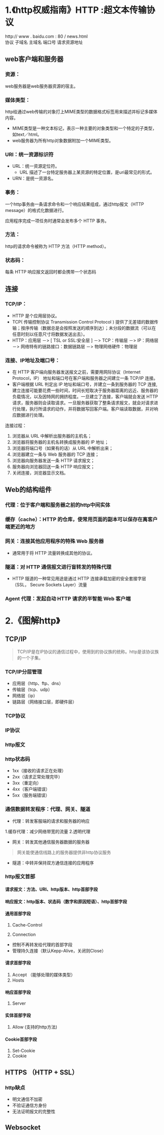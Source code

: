 

# 1.《http权威指南》HTTP :超文本传输协议
http://  www  .  baidu.com  :  80  /  news.html  
协议  子域名  主域名  端口号  请求资源地址


## web客户端和服务器
### 资源：
web服务器是web服务器资源的宿主。

### 媒体类型：
 
http给通过web传输的对象打上MIME类型的数据格式标签用来描述并标记多媒体内容。
  
* MIME类型是一种文本标记，表示一种主要的对象类型和一个特定的子类型，如text／html。
* web服务器为所有http对象数据附加一个MIME类型。

### URI：统一资源标识符

* URL：统一资源定位符。  
	* URL 描述了一台特定服务器上某资源的特定位置，是uri最常见的形式。
* URN：是统一资源名。

### 事务：
一个http事务由一条请求命令和一个响应结果组成，通过http报文（HTTP message）的格式化数据进行。  

应用程序完成一项任务时通常会发布多个 HTTP 事务。

### 方法：
http的请求命令被称为 HTTP 方法（HTTP method）。

### 状态码：
每条 HTTP 响应报文返回时都会携带一个状态码


## 连接
### TCP/IP：
* HTTP 是个应用层协议。
* TCP( 传输控制协议 Transmission Control Protocol ) 提供了无差错的数据传输；按序传输（数据总是会按照发送的顺序到达）；未分段的数据流（可以在任意时刻以任意尺寸将数据发送出去）。
* HTTP：应用层 －> [ TSL or SSL:安全层 ] －> TCP：传输层 －> IP：网络层 －> 网络特有的链路接口：数据链路层 －>  物理网络硬件：物理层

### 连接、IP地址及端口号：
* 在 HTTP 客户端向服务器发送报文之前，需要用网际协议（Internet Protocol，IP）
地址和端口号在客户端和服务器之间建立一条 TCP/IP 连接。   
* 客户端根据 URL 判定出 IP 地址和端口号，并建立一条到服务器的 TCP 连接,建立连接可能要花费一些时间，时间长短取决于服务器距离的远近、服务器的负载情况，以及因特网的拥挤程度。一旦建立了连接，客户端就会发送 HTTP 请求，服务器则会读取请求。一旦服务器获取了整条请求报文，就会对请求进行处理，执行所请求的动作，并将数据写回客户端。客户端读取数据，并对响应数据进行处理。

连接过程：  

1. 浏览器从 URL 中解析出服务器的主机名；
2. 浏览器将服务器的主机名转换成服务器的 IP 地址；
3. 浏览器将端口号（如果有的话）从 URL 中解析出来；
4. 浏览器建立一条与 Web 服务器的 TCP 连接；
5. 浏览器向服务器发送一条 HTTP 请求报文；
6. 服务器向浏览器回送一条 HTTP 响应报文；
7. 关闭连接，浏览器显示文档。



## Web的结构组件
### 代理：位于客户端和服务器之前的http中间实体

### 缓存（cache）：HTTP 的仓库，使常用页面的副本可以保存在离客户端更近的地方

### 网关：连接其他应用程序的特殊 Web 服务器
* 通常用于将 HTTP 流量转换成其他的协议。

### 隧道：对 HTTP 通信报文进行盲转发的特殊代理
* HTTP 隧道的一种常见用途是通过 HTTP 连接承载加密的安全套接字层（SSL，
Secure Sockets Layer）流量

### Agent 代理：发起自动 HTTP 请求的半智能 Web 客户端

# 2.《图解http》
## TCP/IP
> TCP/IP是在IP协议的通信过程中，使用到的协议族的统称。http是该协议族的一个子集。

### TCP/IP分层管理
* 应用层（http、ftp、dns）
* 传输层（tcp、udp）
* 网络层（ip）
* 链路层（网络接口层，即硬件层）

### TCP协议

### IP协议

### http报文

### http状态码
* 1xx（接收的请求正在处理）
* 2xx（请求正常处理完毕）
* 3xx（重定向）
* 4xx（客户端错误）
* 5xx（服务端错误）

### 通信数据转发程序：代理、网关、隧道
* 代理：转发客服端的请求和服务器的响应

1.缓存代理：减少网络带宽的流量
2.透明代理

* 网关：转发其他通信服务器数据的服务器

> 网关能使通信线路上的服务器提供非http协议服务

* 隧道：中转并保持双方通信连接的应用程序

### http报文首部
#### 请求报文：方法、URI、http版本、http首部字段

#### 响应报文：http版本、状态码（数字和原因短语）、http首部字段

#### 通用首部字段
1. Cache-Control

2. Connection
* 控制不再转发给代理的首部字段
* 管理持久连接（默认Kepp-Alive，关闭则Close）

#### 请求首部字段
1. Accept （能够处理的媒体类型）
2. Hosts

#### 响应首部字段
1. Server 

#### 实体首部字段
1. Allow (支持的http方法)

#### Cookie首部字段
1. Set-Cookie
2. Cookie

## HTTPS （HTTP + SSL）
### http缺点
* 明文通信不加密
* 不验证通信方身份
* 无法证明报文的完整性

## Websocket










